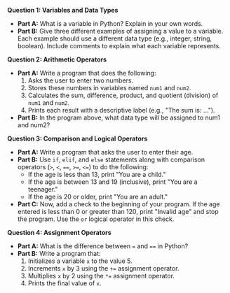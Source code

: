 **Question 1: Variables and Data Types**

*   **Part A:**  What is a variable in Python?  Explain in your own words.
*   **Part B:**  Give three different examples of assigning a value to a variable.  Each example should use a different data type (e.g., integer, string, boolean).  Include comments to explain what each variable represents.

**Question 2: Arithmetic Operators**

*   **Part A:** Write a program that does the following:
    1.  Asks the user to enter two numbers.
    2.  Stores these numbers in variables named `num1` and `num2`.
    3.  Calculates the sum, difference, product, and quotient (division) of `num1` and `num2`.
    4.  Prints each result with a descriptive label (e.g., "The sum is: ...").
*   **Part B:** In the program above, what data type will be assigned to num1 and num2?

**Question 3: Comparison and Logical Operators**

*   **Part A:** Write a program that asks the user to enter their age.
*   **Part B:** Use `if`, `elif`, and `else` statements along with comparison operators (`>`, `<`, `==`, `>=`, `<=`) to do the following:
    *   If the age is less than 13, print "You are a child."
    *   If the age is between 13 and 19 (inclusive), print "You are a teenager."
    *   If the age is 20 or older, print "You are an adult."
*   **Part C:** Now, add a check to the beginning of your program. If the age entered is less than 0 or greater than 120, print "Invalid age" and stop the program.  Use the `or` logical operator in this check.

**Question 4: Assignment Operators**

*   **Part A:**  What is the difference between `=` and `==` in Python?
*   **Part B:**  Write a program that:
    1.  Initializes a variable `x` to the value 5.
    2.  Increments `x` by 3 using the `+=` assignment operator.
    3.  Multiplies `x` by 2 using the `*=` assignment operator.
    4.  Prints the final value of `x`.
